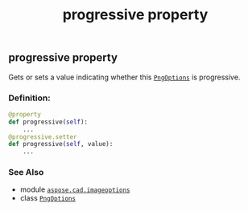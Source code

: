 ﻿---
title: progressive property
second_title: Aspose.CAD for Python via .NET API References
description: 
type: docs
weight: 100
url: /python-net/aspose.cad.imageoptions/pngoptions/progressive/
is_root: false
---

## progressive property


Gets or sets a value indicating whether this [`PngOptions`](/cad/python-net/aspose.cad.imageoptions/pngoptions) is progressive.
### Definition:
```python
@property
def progressive(self):
    ...
@progressive.setter
def progressive(self, value):
    ...
```

### See Also
* module [`aspose.cad.imageoptions`](../../)
* class [`PngOptions`](/cad/python-net/aspose.cad.imageoptions/pngoptions)
